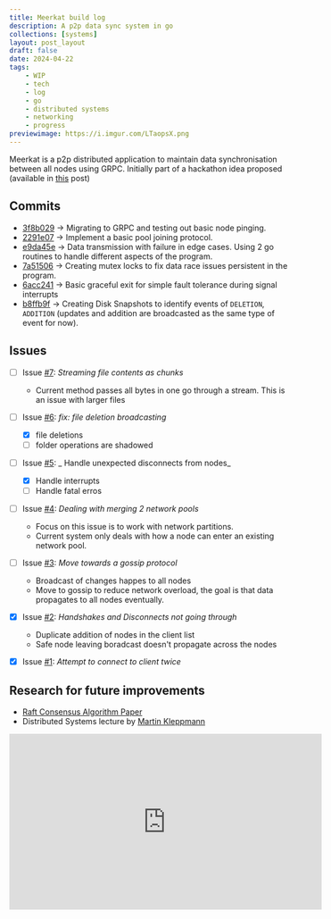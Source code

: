 ```yaml
---
title: Meerkat build log
description: A p2p data sync system in go
collections: [systems]
layout: post_layout
draft: false
date: 2024-04-22
tags:
    - WIP
    - tech
    - log
    - go
    - distributed systems
    - networking
    - progress
previewimage: https://i.imgur.com/LTaopsX.png
---
```


Meerkat is a p2p distributed application to maintain data synchronisation between all nodes using GRPC. Initially part of a hackathon idea proposed (available in [this](https://hegde.live/posts/dist_sys/inginy12) post)

## Commits

- [3f8b029](https://github.com/bwaklog/meerkat/commit/3f8b029069bff3ce0673b9dda92001a50175ade4) -> Migrating to GRPC and testing out basic node pinging.
- [2291e07](https://github.com/bwaklog/meerkat/commit/2291e07e67be6f91067e3bfe13130b58327e6612) -> Implement a basic pool joining protocol.
- [e9da45e](https://github.com/bwaklog/meerkat/commit/e9da45e1bd5b491133b542dc4be6060bb03e472c) -> Data transmission with failure in edge cases. Using 2 go routines to handle different aspects of the program.
- [7a51506](https://github.com/bwaklog/meerkat/commit/7a51506e730176bc8e80098e5b4e274f5acd2552) -> Creating mutex locks to fix data race issues persistent in the program.
- [6acc241](https://github.com/bwaklog/meerkat/commit/6acc241568aaeb9dafe78e638ebb84bc26fcc580) -> Basic graceful exit for simple fault tolerance during signal interrupts
- [b8ffb9f](https://github.com/bwaklog/meerkat/commit/b8ffb9fad0025447a631367c9c23c45f7524bf58) -> Creating Disk Snapshots to identify events of `DELETION`, `ADDITION` (updates and addition are broadcasted as the same type of event for now).

## Issues

- [ ] Issue [#7](https://github.com/bwaklog/meerkat/issues/7): _Streaming file contents as chunks_
    - Current method passes all bytes in one go through a stream. This is an issue with larger files
- [ ] Issue [#6](https://github.com/bwaklog/meerkat/issues/6): _fix: file deletion broadcasting_
    - [x] file deletions
    - [ ] folder operations are shadowed
- [ ] Issue [#5](https://github.com/bwaklog/meerkat/issues/5): _ Handle unexpected disconnects from nodes_
    - [x] Handle interrupts
    - [ ] Handle fatal erros
- [ ] Issue [#4](https://github.com/bwaklog/meerkat/issues/4): _Dealing with merging 2 network pools_
    - Focus on this issue is to work with network partitions.
    - Current system only deals with how a node can enter an existing network pool.
- [ ] Issue [#3](https://github.com/bwaklog/meerkat/issues/3): _Move towards a gossip protocol_
    - Broadcast of changes happes to all nodes
    - Move to gossip to reduce network overload, the goal is that data propagates to all nodes eventually.
- [x] Issue [#2](https://github.com/bwaklog/meerkat/issues/2): _Handshakes and Disconnects not going through_
    - Duplicate addition of nodes in the client list
    - Safe node leaving boradcast doesn't propagate across the nodes
- [x] Issue [#1](https://github.com/bwaklog/meerkat/issues/1): _Attempt to connect to client twice_


## Research for future improvements

- [Raft Consensus Algorithm Paper](https://raft.github.io/raft.pdf)
- Distributed Systems lecture by [Martin Kleppmann](https://martin.kleppmann.com/)
<div class="video-container">
    <iframe width="560" height="315" src="https://www.youtube-nocookie.com/embed/videoseries?si=4qyZinhJjrAFyn2w&amp;controls=0&amp;list=PLeKd45zvjcDFUEv_ohr_HdUFe97RItdiB" title="YouTube video player" frameborder="0" allow="accelerometer; autoplay; clipboard-write; encrypted-media; gyroscope; picture-in-picture; web-share" referrerpolicy="strict-origin-when-cross-origin" allowfullscreen></iframe>
</div>
